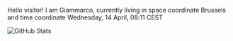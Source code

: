 Hello visitor! I am Giammarco, currently living in space coordinate Brussels and time coordinate Wednesday, 14 April, 08:11 CEST

![GitHub Stats](https://github-readme-stats.vercel.app/api?username=grcasanova)
